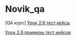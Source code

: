 # Novik_qa
[QA курс]
[Урок 2.6 тест кейсы](https://docs.google.com/spreadsheets/d/1gts0N6CRPUyiZY726WZQkxVtyw1Y90vkMvVIb1G-xPU/edit?usp=sharing)

[Урок 2.8 примеры тест кейсов](https://docs.google.com/spreadsheets/d/1YU0Hhe8FHRZxmQVr0bS5vzGz9J90Fbl4DAe5mKt3mDI/edit?usp=sharing
)

